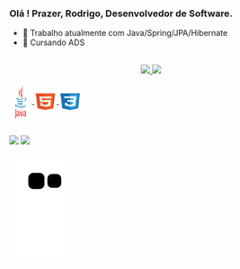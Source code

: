 ### Olá ! Prazer, Rodrigo, Desenvolvedor de Software.

- 🔭 Trabalho atualmente com Java/Spring/JPA/Hibernate
- 🌱 Cursando ADS

<br>
<div align="center">
  <a href="https://www.linkedin.com/in/rodrigogds">
  <img height="150em" src="https://github-readme-stats.vercel.app/api?username=rodrigogdsilva&show_icons=true&theme=dark&include_all_commits=true&count_private=true"/>
  <img height="150em" src="https://github-readme-stats.vercel.app/api/top-langs/?username=rodrigogdsilva&layout=compact&langs_count=7&theme=dark"/>
</div>

  
  <div style="display: inline_block"><br>
    <img align="center" alt="Rodrigo-Java" height="60" width="40" src="https://raw.githubusercontent.com/devicons/devicon/master/icons/java/java-original-wordmark.svg">
  <img align="center" alt="Rodrigo-HTML" height="30" width="40" src="https://raw.githubusercontent.com/devicons/devicon/master/icons/html5/html5-original.svg">
  <img align="center" alt="Rodrigo-CSS" height="30" width="40" src="https://raw.githubusercontent.com/devicons/devicon/master/icons/css3/css3-original.svg">
 
</div>
  
  ##
  
  <div> 
  <a href = "mailto:rodrigo-459@gmail.com"><img src="https://img.shields.io/badge/Gmail-D14836?style=for-the-badge&logo=gmail&logoColor=white" target="_blank"></a>
  <a href="https://www.linkedin.com/in/rodrigogds" target="_blank"><img src="https://img.shields.io/badge/-LinkedIn-%230077B5?style=for-the-badge&logo=linkedin&logoColor=white" target="_blank"></a> 
 
  
  ![Snake animation](https://github.com/Rodrigogdsilva/Rodrigogdsilva/blob/output/github-contribution-grid-snake.svg)
</div>
